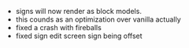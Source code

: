 - signs will now render as block models.
- this counds as an optimization over vanilla actually
- fixed a crash with fireballs
- fixed sign edit screen sign being offset